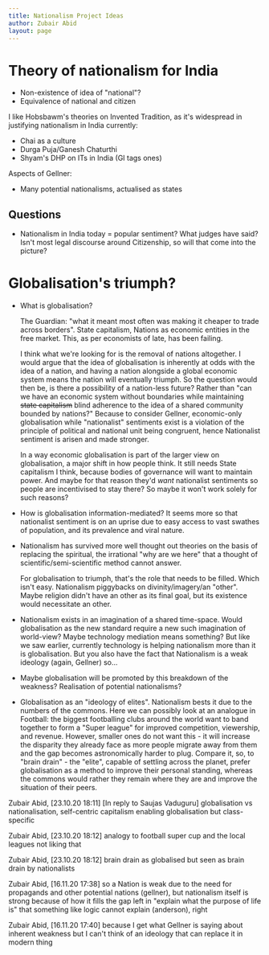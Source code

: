 ```yaml
---
title: Nationalism Project Ideas
author: Zubair Abid
layout: page
---
```


# Theory of nationalism for India

- Non-existence of idea of "national"?
- Equivalence of national and citizen

I like Hobsbawm's theories on Invented Tradition, as it's widespread in
justifying nationalism in India currently:

- Chai as a culture
- Durga Puja/Ganesh Chaturthi
- Shyam's DHP on ITs in India (GI tags ones)

Aspects of Gellner:

- Many potential nationalisms, actualised as states

## Questions

- Nationalism in India today = popular sentiment? What judges have said? Isn't
  most legal discourse around Citizenship, so will that come into the picture?

# Globalisation's triumph?

- What is globalisation?

  The Guardian: "what it meant most often was making it cheaper to trade across
  borders". State capitalism, Nations as economic entities in the free market.
  This, as per economists of late, has been failing.
  
  I think what we're looking for is the removal of nations altogether. I would
  argue that the idea of globalisation is inherently at odds with the idea of a
  nation, and having a nation alongside a global economic system means the
  nation will eventually triumph. So the question would then be, is there a
  possibility of a nation-less future? Rather than "can we have an economic
  system without boundaries while maintaining ~~state capitalism~~ blind
  adherence to the idea of a shared community bounded by nations?" Because to
  consider Gellner, economic-only globalisation while "nationalist" sentiments
  exist is a violation of the principle of political and national unit being
  congruent, hence Nationalist sentiment is arisen and made stronger.
  
  In a way economic globalisation is part of the larger view on globalisation, a
  major shift in how people think. It still needs State capitalism I think,
  because bodies of governance will want to maintain power. And maybe for that
  reason they'd *want* nationalist sentiments so people are incentivised to stay
  there? So maybe it won't work solely for such reasons?
  
- How is globalisation information-mediated? It seems more so that nationalist
  sentiment is on an uprise due to easy access to vast swathes of population,
  and its prevalence and viral nature. 

- Nationalism has survived more well thought out theories on the basis of
  replacing the spiritual, the irrational "why are we here" that a thought of
  scientific/semi-scientific method cannot answer.
  
  For globalisation to triumph, that's the role that needs to be filled. Which
  isn't easy. Nationalism piggybacks on divinity/imagery/an "other". Maybe
  religion didn't have an other as its final goal, but its existence would
  necessitate an other.
- Nationalism exists in an imagination of a shared time-space. Would
  globalisation as the new standard require a new such imagination of
  world-view? Maybe technology mediation means something? But like we saw
  earlier, currently technology is helping nationalism more than it is
  globalisation. But you also have the fact that Nationalism is a weak ideology
  (again, Gellner) so...
- Maybe globalisation will be promoted by this breakdown of the weakness?
  Realisation of potential nationalisms?
- Globalisation as an "ideology of elites". Nationalism bests it due to the
  numbers of the commons. Here we can possibly look at an analogue in Football:
  the biggest footballing clubs around the world want to band together to form a
  "Super league" for improved competition, viewership, and revenue. However,
  smaller ones do not want this - it will increase the disparity they already
  face as more people migrate away from them and the gap becomes astronomically
  harder to plug. Compare it, so, to "brain drain" - the "elite", capable of
  settling across the planet, prefer globalisation as a method to improve their
  personal standing, whereas the commons would rather they remain where they are
  and improve the situation of their peers.

Zubair Abid, [23.10.20 18:11]
[In reply to Saujas Vaduguru]
globalisation vs nationalisation, self-centric capitalism enabling globalisation
but class-specific

Zubair Abid, [23.10.20 18:12]
analogy to football super cup and the local leagues not liking that

Zubair Abid, [23.10.20 18:12]
brain drain as globalised but seen as brain drain by nationalists

Zubair Abid, [16.11.20 17:38]
so a Nation is weak due to the need for propagands and other potential nations
(gellner), but nationalism itself is strong because of how it fills the gap left 
in "explain what the purpose of life is" that something like logic cannot 
explain (anderson), right

Zubair Abid, [16.11.20 17:40]
because I get what Gellner is saying about inherent weakness but I can't think 
of an ideology that can replace it in modern thing
